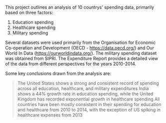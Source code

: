This project outlines an analysis of 10 countrys' spending data, primarily based on three factors:
1) Education spending
2) Healthcare spending
3) Military spending

Several datasets were used primarily from the Organisation for Economic Co-operation and Development (OECD - https://data.oecd.org/) and Our World In Data (https://ourworldindata.org/). The military spending dataset was obtained from SIPRI. The Expenditure Report provides a detailed view of the data from different perspectives for the years 2010-2014.

Some key conclusions drawn from the analysis are:
> The United States shows a strong and consistent record of spending across all education, healthcare, and military expenditures
> India shows a 44% growth rate in education spending, while the United Kingdom has recorded exponential growth in healthcare spending
> All countries have been mostly consistent in their spending for education and healthcare from 2010 to 2014, with the exception of US spiking in healthcare expenses from 2013
